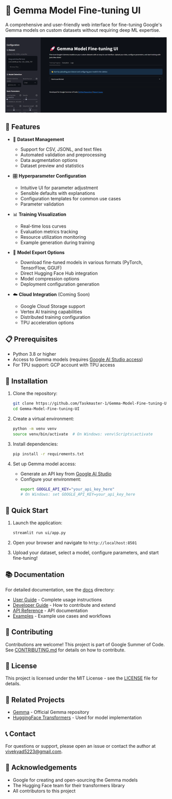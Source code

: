 # 🚀 Gemma Model Fine-tuning UI

A comprehensive and user-friendly web interface for fine-tuning Google's Gemma models on custom datasets without requiring deep ML expertise.

![Project Banner](assets/banner.png)

## 🌟 Features

- 📂 **Dataset Management**
  - Support for CSV, JSONL, and text files
  - Automated validation and preprocessing
  - Data augmentation options
  - Dataset preview and statistics

- 🎛️ **Hyperparameter Configuration**
  - Intuitive UI for parameter adjustment
  - Sensible defaults with explanations
  - Configuration templates for common use cases
  - Parameter validation

- 📊 **Training Visualization**
  - Real-time loss curves
  - Evaluation metrics tracking
  - Resource utilization monitoring
  - Example generation during training

- 💾 **Model Export Options**
  - Download fine-tuned models in various formats (PyTorch, TensorFlow, GGUF)
  - Direct Hugging Face Hub integration
  - Model compression options
  - Deployment configuration generation

- ☁️ **Cloud Integration** (Coming Soon)
  - Google Cloud Storage support
  - Vertex AI training capabilities
  - Distributed training configuration
  - TPU acceleration options

## 📋 Prerequisites

- Python 3.8 or higher
- Access to Gemma models (requires [Google AI Studio access](https://ai.google.dev/models/gemma))
- For TPU support: GCP account with TPU access

## 🔧 Installation

1. Clone the repository:
   ```bash
   git clone https://github.com/Taskmaster-1/Gemma-Model-Fine-tuning-UI.git
   cd Gemma-Model-Fine-tuning-UI
   ```

2. Create a virtual environment:
   ```bash
   python -m venv venv
   source venv/bin/activate  # On Windows: venv\Scripts\activate
   ```

3. Install dependencies:
   ```bash
   pip install -r requirements.txt
   ```

4. Set up Gemma model access:
   - Generate an API key from [Google AI Studio](https://ai.google.dev/)
   - Configure your environment:
     ```bash
     export GOOGLE_API_KEY="your_api_key_here"
     # On Windows: set GOOGLE_API_KEY=your_api_key_here
     ```

## 🚀 Quick Start

1. Launch the application:
   ```bash
   streamlit run ui/app.py
   ```

2. Open your browser and navigate to `http://localhost:8501`

3. Upload your dataset, select a model, configure parameters, and start fine-tuning!

## 📚 Documentation

For detailed documentation, see the [docs](./docs) directory:
- [User Guide](./docs/user_guide.md) - Complete usage instructions
- [Developer Guide](./docs/developer_guide.md) - How to contribute and extend
- [API Reference](./docs/api_reference.md) - API documentation
- [Examples](./docs/examples) - Example use cases and workflows

## 🤝 Contributing

Contributions are welcome! This project is part of Google Summer of Code. See [CONTRIBUTING.md](CONTRIBUTING.md) for details on how to contribute.

## 📜 License

This project is licensed under the MIT License - see the [LICENSE](LICENSE) file for details.

## 🔗 Related Projects

- [Gemma](https://github.com/google/gemma) - Official Gemma repository
- [HuggingFace Transformers](https://github.com/huggingface/transformers) - Used for model implementation

## 📞 Contact

For questions or support, please open an issue or contact the author at [vivekyad5223@gmail.com](mailto:vivekyad5223@gmail.com).

## 👏 Acknowledgements

- Google for creating and open-sourcing the Gemma models
- The Hugging Face team for their transformers library
- All contributors to this project